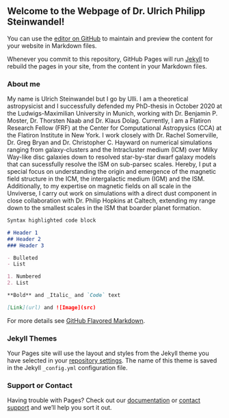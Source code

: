 ## Welcome to the Webpage of Dr. Ulrich Philipp Steinwandel!

You can use the [editor on GitHub](https://github.com/Ulli1991/project_webpage/edit/gh-pages/index.md) to maintain and preview the content for your website in Markdown files.

Whenever you commit to this repository, GitHub Pages will run [Jekyll](https://jekyllrb.com/) to rebuild the pages in your site, from the content in your Markdown files.

### About me

My name is Ulrich Steinwandel but I go by Ulli. I am a theoretical astropysicist and I successfully defended my PhD-thesis in October 2020 at the Ludwigs-Maximilian University in Munich, working with Dr. Benjamin P. Moster, Dr. Thorsten Naab and Dr. Klaus Dolag. Currently, I am a Flatiron Research Fellow (FRF) at the Center for Computational Astropysics (CCA) at the Flatiron Institute in New York. I work closely with Dr. Rachel Somerville, Dr. Greg Bryan and Dr. Christopher C. Hayward on numerical simulations ranging from galaxy-clusters and the Intracluster medium (ICM) over Milky Way-like disc galaxies down to resolved star-by-star dwarf galaxy models that can sucessfully resolve the ISM on sub-parsec scales. Hereby, I put a special focus on understanding the origin and emergence of the magnetic field structure in the ICM, the intergalactic medium (IGM) and the ISM. Additionally, to my expertise on magnetic fields on all scale in the Unviverse, I carry out work on simulations with a direct dust component in close collaboration with Dr. Philip Hopkins at Caltech, extending my range down to the smallest scales in the ISM that boarder planet formation.   

```markdown
Syntax highlighted code block

# Header 1
## Header 2
### Header 3

- Bulleted
- List

1. Numbered
2. List

**Bold** and _Italic_ and `Code` text

[Link](url) and ![Image](src)
```

For more details see [GitHub Flavored Markdown](https://guides.github.com/features/mastering-markdown/).

### Jekyll Themes

Your Pages site will use the layout and styles from the Jekyll theme you have selected in your [repository settings](https://github.com/Ulli1991/project_webpage/settings/pages). The name of this theme is saved in the Jekyll `_config.yml` configuration file.

### Support or Contact

Having trouble with Pages? Check out our [documentation](https://docs.github.com/categories/github-pages-basics/) or [contact support](https://support.github.com/contact) and we’ll help you sort it out.
